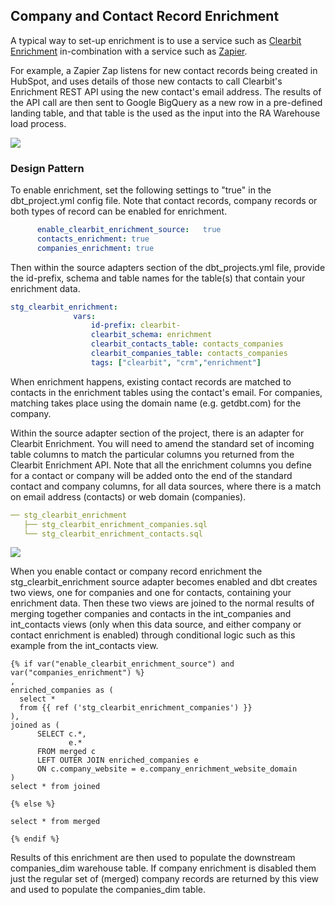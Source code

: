 ## Company and Contact Record Enrichment

A typical way to set-up enrichment is to use a service such as [Clearbit Enrichment](https://clearbit.com/enrichment) in-combination with a service such as [Zapier](https://zapier.com/apps/clearbit/integrations).

For example, a Zapier Zap listens for new contact records being created in HubSpot, and uses details of those new contacts to call Clearbit's Enrichment REST API using the new contact's email address. The results of the API call are then sent to Google BigQuery as a new row in a pre-defined landing table, and that table is the used as the input into the RA Warehouse load process.

![](https://github.com/rittmananalytics/ra_data_warehouse/blob/master/img/enrichment.png)


### Design Pattern

To enable enrichment, set the following settings to "true" in the dbt_project.yml config file. Note that contact records, company records or both types of record can be enabled for enrichment.

```yaml
      enable_clearbit_enrichment_source:   true
      contacts_enrichment: true
      companies_enrichment: true
```

Then within the source adapters section of the dbt_projects.yml file, provide the id-prefix, schema and table names for the table(s) that contain your enrichment data.

```yaml
stg_clearbit_enrichment:
              vars:
                  id-prefix: clearbit-
                  clearbit_schema: enrichment
                  clearbit_contacts_table: contacts_companies
                  clearbit_companies_table: contacts_companies
                  tags: ["clearbit", "crm","enrichment"]
```

When enrichment happens, existing contact records are matched to contacts in the enrichment tables using the contact's email. For companies, matching takes place using the domain name (e.g. getdbt.com) for the company.

Within the source adapter section of the project, there is an adapter for Clearbit Enrichment. You will need to amend the standard set of incoming table columns to match the particular columns you returned from the Clearbit Enrichment API. Note that all the enrichment columns you define for a contact or company will be added onto the end of the standard contact and company columns, for all data sources, where there is a match on email address (contacts) or web domain (companies).

```yaml
── stg_clearbit_enrichment
   ├── stg_clearbit_enrichment_companies.sql
   └── stg_clearbit_enrichment_contacts.sql
```

![](https://github.com/rittmananalytics/ra_data_warehouse/blob/master/img/enrich.png)

When you enable contact or company record enrichment the stg_clearbit_enrichment source adapter becomes enabled and dbt creates two views, one for companies and one for contacts, containing your enrichment data. Then these two views are joined to the normal results of merging together companies and contacts in the int_companies and int_contacts views (only when this data source, and either company or contact enrichment is enabled) through conditional logic such as this example from the int_contacts view.

```
{% if var("enable_clearbit_enrichment_source") and var("companies_enrichment") %}
,
enriched_companies as (
  select *
  from {{ ref ('stg_clearbit_enrichment_companies') }}
),
joined as (
      SELECT c.*,
             e.*
      FROM merged c
      LEFT OUTER JOIN enriched_companies e
      ON c.company_website = e.company_enrichment_website_domain
)
select * from joined

{% else %}

select * from merged

{% endif %}
```

Results of this enrichment are then used to populate the downstream companies_dim warehouse table. If company enrichment is disabled them just the regular set of (merged) company records are returned by this view and used to populate the companies_dim table.
